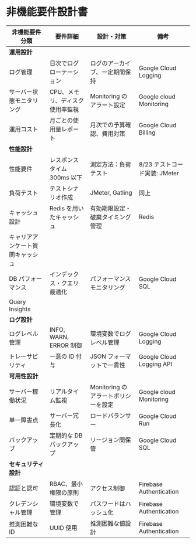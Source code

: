 # 非機能要件設計書

| 非機能要件分類                   | 要件詳細                        | 設計・対策                          | 備考                          |
| -------------------------------- | ------------------------------- | ----------------------------------- | ----------------------------- |
| **運用設計**                     |                                 |                                     |                               |
| ログ管理                         | 日次でログローテーション        | ログのアーカイブ、一定期間保持      | Google Cloud Logging          |
| サーバー状態モニタリング         | CPU、メモリ、ディスク使用率監視 | Monitoring のアラート設定           | Google cloud Monitoring       |
| 運用コスト                       | 月ごとの使用量レポート          | 月次での予算確認、費用対策          | Google Cloud Billing          |
| **性能設計**                     |                                 |                                     |                               |
| 性能要件                         | レスポンスタイム 300ms 以下     | 測定方法：負荷テスト                | 8/23 テストコード実装: JMeter |
| 負荷テスト                       | テストシナリオ作成              | JMeter, Gatling                     | 同上                          |
| キャッシュ設計                   | Redis を用いたキャッシュ        | 有効期限設定・破棄タイミング管理    | Redis                         |
| キャリアアンケート質問キャッシュ |
| DB パフォーマンス                | インデックス・クエリ最適化      | パフォーマンスモニタリング          | Google Cloud SQL              |
| Query Insights                   |
| **ログ設計**                     |                                 |                                     |                               |
| ログレベル管理                   | INFO, WARN, ERROR 制御          | 環境変数でログレベル管理            | Google Cloud Logging          |
| トレーサビリティ                 | 一意の ID 付与                  | JSON フォーマットで一貫性           | Google Cloud Logging API      |
| **可用性設計**                   |                                 |                                     |                               |
| サーバー稼働状況                 | リアルタイム監視                | Monitoring のアラートポリシーを設定 | Google cloud Monitoring       |
| 単一障害点                       | サーバー冗長化                  | ロードバランサー                    | Google Cloud Run              |
| バックアップ                     | 定期的な DB バックアップ        | リージョン間保管                    | Google Cloud SQL              |
| **セキュリティ設計**             |                                 |                                     |                               |
| 認証と認可                       | RBAC、最小権限の原則            | アクセス制御                        | Firebase Authentication       |
| クレデンシャル管理               | 環境変数で管理                  | パスワードはハッシュ化              | Firebase Authentication       |
| 推測困難な ID                    | UUID 使用                       | 推測困難な値設計                    | Firebase Authentication       |
